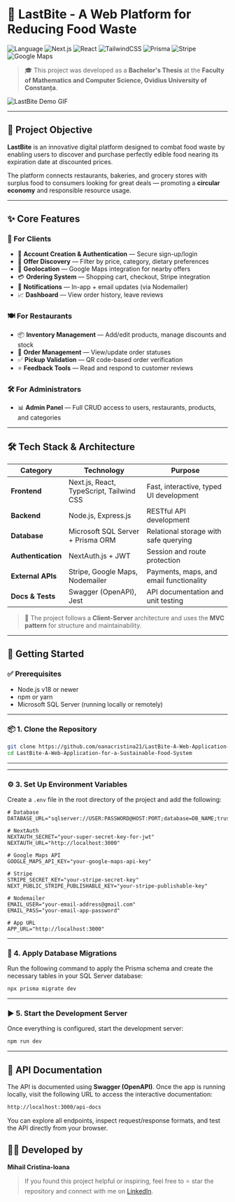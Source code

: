 # 🥡 LastBite - A Web Platform for Reducing Food Waste

![Language](https://img.shields.io/badge/Language-TypeScript-blue?logo=typescript)
![Next.js](https://img.shields.io/badge/-Next.js-000?logo=nextdotjs)
![React](https://img.shields.io/badge/-React-61DAFB?logo=react&logoColor=black)
![TailwindCSS](https://img.shields.io/badge/-TailwindCSS-38B2AC?logo=tailwindcss&logoColor=white)
![Prisma](https://img.shields.io/badge/-Prisma-2D3748?logo=prisma)
![Stripe](https://img.shields.io/badge/-Stripe-6772e5?logo=stripe&logoColor=white)
![Google Maps](https://img.shields.io/badge/-Google%20Maps-4285F4?logo=googlemaps&logoColor=white)


> 🎓 This project was developed as a **Bachelor's Thesis** at the **Faculty of Mathematics and Computer Science, Ovidius University of Constanța**.

![LastBite Demo GIF](https://drive.google.com/file/d/1kwT_MOHo10-5cdx4ECHo78AMW-MkVrY4/view?usp=sharing)

---

## 🎯 Project Objective

**LastBite** is an innovative digital platform designed to combat food waste by enabling users to discover and purchase perfectly edible food nearing its expiration date at discounted prices.

The platform connects restaurants, bakeries, and grocery stores with surplus food to consumers looking for great deals — promoting a **circular economy** and responsible resource usage.

---

## ✨ Core Features

### 👤 For Clients
- 🔐 **Account Creation & Authentication** — Secure sign-up/login
- 🛒 **Offer Discovery** — Filter by price, category, dietary preferences
- 📍 **Geolocation** — Google Maps integration for nearby offers
- 💳 **Ordering System** — Shopping cart, checkout, Stripe integration
- 🔔 **Notifications** — In-app + email updates (via Nodemailer)
- 📈 **Dashboard** — View order history, leave reviews

### 🍽️ For Restaurants
- 📦 **Inventory Management** — Add/edit products, manage discounts and stock
- 🧾 **Order Management** — View/update order statuses
- ✅ **Pickup Validation** — QR code-based order verification
- ⭐ **Feedback Tools** — Read and respond to customer reviews

### 🛠️ For Administrators
- 📊 **Admin Panel** — Full CRUD access to users, restaurants, products, and categories

---

## 🛠️ Tech Stack & Architecture

| Category        | Technology                         | Purpose                                |
|----------------|-------------------------------------|----------------------------------------|
| **Frontend**    | Next.js, React, TypeScript, Tailwind CSS | Fast, interactive, typed UI development |
| **Backend**     | Node.js, Express.js                | RESTful API development                |
| **Database**    | Microsoft SQL Server + Prisma ORM  | Relational storage with safe querying  |
| **Authentication** | NextAuth.js + JWT              | Session and route protection           |
| **External APIs** | Stripe, Google Maps, Nodemailer | Payments, maps, and email functionality |
| **Docs & Tests** | Swagger (OpenAPI), Jest           | API documentation and unit testing     |

> 📐 The project follows a **Client-Server** architecture and uses the **MVC pattern** for structure and maintainability.

---

## 🚀 Getting Started

### ✅ Prerequisites

- Node.js v18 or newer
- npm or yarn
- Microsoft SQL Server (running locally or remotely)

---

### 📦 1. Clone the Repository

```bash
git clone https://github.com/oanacristina21/LastBite-A-Web-Application-for-a-Sustainable-Food-System.git
cd LastBite-A-Web-Application-for-a-Sustainable-Food-System
```
---

---
### ⚙️ 3. Set Up Environment Variables

Create a `.env` file in the root directory of the project and add the following:

```env
# Database
DATABASE_URL="sqlserver://USER:PASSWORD@HOST:PORT;database=DB_NAME;trustServerCertificate=true"

# NextAuth
NEXTAUTH_SECRET="your-super-secret-key-for-jwt"
NEXTAUTH_URL="http://localhost:3000"

# Google Maps API
GOOGLE_MAPS_API_KEY="your-google-maps-api-key"

# Stripe
STRIPE_SECRET_KEY="your-stripe-secret-key"
NEXT_PUBLIC_STRIPE_PUBLISHABLE_KEY="your-stripe-publishable-key"

# Nodemailer
EMAIL_USER="your-email-address@gmail.com"
EMAIL_PASS="your-email-app-password"

# App URL
APP_URL="http://localhost:3000"
```
---

### 🧱 4. Apply Database Migrations

Run the following command to apply the Prisma schema and create the necessary tables in your SQL Server database:

```bash
npx prisma migrate dev
```


---

### ▶️ 5. Start the Development Server

Once everything is configured, start the development server:

```bash
npm run dev
```

---

## 📄 API Documentation

The API is documented using **Swagger (OpenAPI)**. Once the app is running locally, visit the following URL to access the interactive documentation:

```bash
http://localhost:3000/api-docs
```

You can explore all endpoints, inspect request/response formats, and test the API directly from your browser.

## 👨‍💻 Developed by

**Mihail Cristina-Ioana**

> If you found this project helpful or inspiring, feel free to ⭐ star the repository and connect with me on [LinkedIn](https://www.linkedin.com/in/cristina-mihail-29abb1263/).













